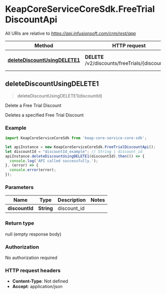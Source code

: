# KeapCoreServiceCoreSdk.FreeTrialDiscountApi

All URIs are relative to *https://api.infusionsoft.com/crm/rest/app*

Method | HTTP request | Description
------------- | ------------- | -------------
[**deleteDiscountUsingDELETE1**](FreeTrialDiscountApi.md#deleteDiscountUsingDELETE1) | **DELETE** /v2/discounts/freeTrials/{discount_id} | Delete a Free Trial Discount



## deleteDiscountUsingDELETE1

> deleteDiscountUsingDELETE1(discountId)

Delete a Free Trial Discount

Deletes a specified Free Trial Discount

### Example

```javascript
import KeapCoreServiceCoreSdk from 'keap-core-service-core-sdk';

let apiInstance = new KeapCoreServiceCoreSdk.FreeTrialDiscountApi();
let discountId = "discountId_example"; // String | discount_id
apiInstance.deleteDiscountUsingDELETE1(discountId).then(() => {
  console.log('API called successfully.');
}, (error) => {
  console.error(error);
});

```

### Parameters


Name | Type | Description  | Notes
------------- | ------------- | ------------- | -------------
 **discountId** | **String**| discount_id | 

### Return type

null (empty response body)

### Authorization

No authorization required

### HTTP request headers

- **Content-Type**: Not defined
- **Accept**: application/json

